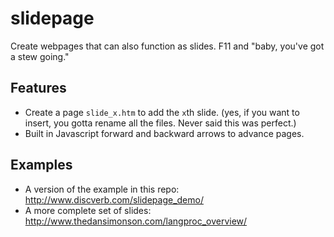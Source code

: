 # slidepage
Create webpages that can also function as slides. F11 and "baby, you've got a stew going."

## Features
* Create a page `slide_x.htm` to add the `x`th slide. (yes, if you want to insert, you gotta rename all the files. Never said this was perfect.)
* Built in Javascript forward and backward arrows to advance pages. 

## Examples

* A version of the example in this repo: http://www.discverb.com/slidepage_demo/
* A more complete set of slides: http://www.thedansimonson.com/langproc_overview/
